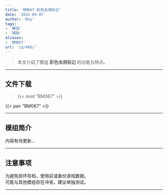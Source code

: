 ```yaml
---
title: 'BM067-彩色虫洞标记'
date: '2025-03-07'
author: 'Bny'
tags:
- '模组'
- '辅助'
aliases:
- 'BM067'
url: '/p/466/'
---
```


> 本文介绍了模组 **彩色虫洞标记** 的功能与特点。

---

## 文件下载  

> {{< mod "BM067" >}}  

{{< pan "BM067" >}}  

---

## 模组简介

>  
内容有待更新...  

---

## 注意事项

>  
为避免损坏存档，使用前请备份游戏数据。  
可能与其他模组存在冲突，建议单独测试。  

---

